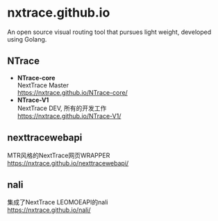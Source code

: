 # nxtrace.github.io

<!--

**Here are some ideas to get you started:**

🙋‍♀️ A short introduction - what is your organization all about?
🌈 Contribution guidelines - how can the community get involved?
👩‍💻 Useful resources - where can the community find your docs? Is there anything else the community should know?
🍿 Fun facts - what does your team eat for breakfast?
🧙 Remember, you can do mighty things with the power of [Markdown](https://docs.github.com/github/writing-on-github/getting-started-with-writing-and-formatting-on-github/basic-writing-and-formatting-syntax)
-->

An open source visual routing tool that pursues light weight, developed using Golang.

## NTrace
- **NTrace-core**<br>
  NextTrace Master<br>
  https://nxtrace.github.io/NTrace-core/
- **NTrace-V1**<br>
  NextTrace DEV, 所有的开发工作<br>
  https://nxtrace.github.io/NTrace-V1/

## nexttracewebapi
  MTR风格的NextTrace网页WRAPPER<br>
  https://nxtrace.github.io/nexttracewebapi/
  
## nali
  集成了NextTrace LEOMOEAPI的nali<br>
  https://nxtrace.github.io/nali/
